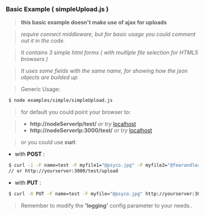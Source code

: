 ### Basic Example ( simpleUpload.js )

> **this basic example doesn't make use of ajax for uploads**

> *require connect middleware, but for basic usage you could comment out it in the code.*

> *It contains 3 simple html forms ( with multiple file selection for HTML5 browsers )*

> *It uses some fields with the same name, for showing how the json objects are builded up* 

>Generic Usage:

``` bash
 $ node examples/simple/simpleUpload.js
```    

> for default you could point your browser to:

> - **http://nodeServerIp/test/**   *or try* [localhost](http://localhost:3000/test/)        
> - **http://nodeServerIp:3000/test/**  *or try* [localhost](http://localhost:3000/test/) 


>or you could use __curl__:

-  with __POST__ :

``` bash
 $ curl -i -F name=test -F myfile1="@psyco.jpg" -F myfile2="@fearandloathing.jpg" http://yourserver/test/upload 
 // or http://yourserver:3000/test/upload
```

-  with __PUT__ :

``` bash
 $ curl -X PUT -F name=test -F myfile="@psyco.jpg" http://yourserver:3000/test/upload
```

>Remember to modify the __'logging'__ config parameter to your needs..
